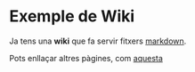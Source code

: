 # Exemple de Wiki

Ja tens una **wiki** que fa servir fitxers [markdown](https://www.markdownguide.org/cheat-sheet/).

Pots enllaçar altres pàgines, com [aquesta](./una-altre-pagina.md)
